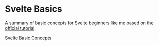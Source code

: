 # Svelte Basics

A summary of basic concepts for Svelte beginners like me based on the [official tutorial](https://svelte.dev/tutorial/basics).

[Svelte Basic Concepts](SVELTE_BASIC_CONCEPTS.md)

